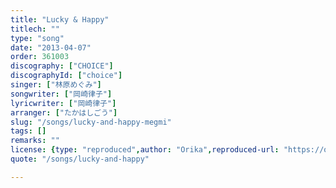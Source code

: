 ```yaml
---
title: "Lucky & Happy"
titlech: ""
type: "song"
date: "2013-04-07"
order: 361003
discography: ["CHOICE"]
discographyId: ["choice"]
singer: ["林原めぐみ"]
songwriter: ["岡崎律子"]
lyricwriter: ["岡崎律子"]
arranger: ["たかはしごう"]
slug: "/songs/lucky-and-happy-megmi"
tags: []
remarks: ""
license: {type: "reproduced",author: "Orika",reproduced-url: "https://orikamushi.netlify.app",reproduced-website: "織歌蟲"}
quote: "/songs/lucky-and-happy"

---
```


